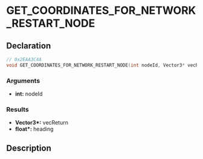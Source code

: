 # GET_COORDINATES_FOR_NETWORK_RESTART_NODE

## Declaration
```cpp
// 0x2EAA3C4A
void GET_COORDINATES_FOR_NETWORK_RESTART_NODE(int nodeId, Vector3* vecReturn, float* heading);
```

### Arguments
- **int:** nodeId

### Results
- **Vector3\*:** vecReturn
- **float\*:** heading

## Description
